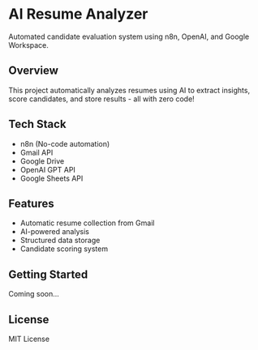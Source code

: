 # AI Resume Analyzer

Automated candidate evaluation system using n8n, OpenAI, and Google Workspace.

## Overview

This project automatically analyzes resumes using AI to extract insights, score candidates, and store results - all with zero code!

## Tech Stack

- n8n (No-code automation)
- Gmail API
- Google Drive
- OpenAI GPT API
- Google Sheets API

## Features

- Automatic resume collection from Gmail
- AI-powered analysis
- Structured data storage
- Candidate scoring system

## Getting Started

Coming soon...

## License

MIT License